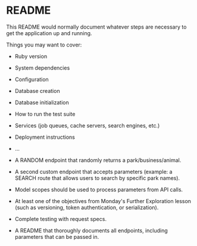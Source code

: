 # README

This README would normally document whatever steps are necessary to get the
application up and running.

Things you may want to cover:

* Ruby version

* System dependencies

* Configuration

* Database creation

* Database initialization

* How to run the test suite

* Services (job queues, cache servers, search engines, etc.)

* Deployment instructions

* ...


<!-- * Endpoints for GET (all and by id), POST, PUT and DELETE. -->

* A RANDOM endpoint that randomly returns a park/business/animal.

* A second custom endpoint that accepts parameters (example: a SEARCH route that allows users to search by specific park names).

* Model scopes should be used to process parameters from API calls.

* At least one of the objectives from Monday's Further Exploration lesson (such as versioning, token authentication, or serialization).

<!-- * Thorough exception handling. -->

* Complete testing with request specs.

<!-- * Randomized data with Faker or your own custom seed code. -->

* A README that thoroughly documents all endpoints, including parameters that can be passed in.
